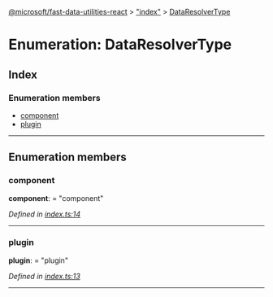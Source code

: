 [@microsoft/fast-data-utilities-react](../README.md) > ["index"](../modules/_index_.md) > [DataResolverType](../enums/_index_.dataresolvertype.md)

# Enumeration: DataResolverType

## Index

### Enumeration members

* [component](_index_.dataresolvertype.md#component)
* [plugin](_index_.dataresolvertype.md#plugin)

---

## Enumeration members

<a id="component"></a>

###  component

**component**:  = "component"

*Defined in [index.ts:14](https://github.com/Microsoft/fast-dna/blob/164dd3ca/packages/fast-data-utilities-react/src/index.ts#L14)*

___
<a id="plugin"></a>

###  plugin

**plugin**:  = "plugin"

*Defined in [index.ts:13](https://github.com/Microsoft/fast-dna/blob/164dd3ca/packages/fast-data-utilities-react/src/index.ts#L13)*

___

